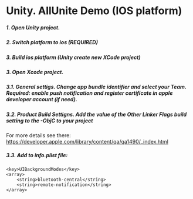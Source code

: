 Unity. AllUnite Demo (IOS platform)
===============================

##### 1. Open Unity project.
##### 2. Switch platform to ios (**REQUIRED**)
##### 3. Build ios platform (Unity create new XCode project)

##### 3. Open Xcode project.
##### 3.1. General settigs. Change app bundle identifier and select your Team. Required: enable push notification and register certificate in apple developer account (if need).
##### 3.2. Product Build Settigns. Add the value of the Other Linker Flags build setting to the -ObjC to your project
For more details see there: https://developer.apple.com/library/content/qa/qa1490/_index.html
##### 3.3. Add to info.plist file:

```
<key>UIBackgroundModes</key>
<array>
    <string>bluetooth-central</string>
    <string>remote-notification</string>
</array>
```

